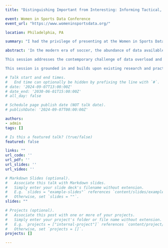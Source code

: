 ```yaml
---
title: "Distinguishing Important from Interesting: Informing Tactical, Physical, and Recovery Periodization with Load and Technical Performance Data "

event: Women in Sports Data Conference
event_url: "https://www.womeninsportsdata.org/"

location: Philadelphia, PA

summary: "I had the privilege of presenting at the Women in Sports Data conference on how we leverage athlete monitoring and techincal performance data to inform different avenues of periodization."

abstract: 'In the modern era of soccer, the abundance of data available from sport science profiling, monitoring, and analytics can be overwhelming. However, it is the ability to contextualize and relate these data back to a game model and the needs of individual players and teams that truly leads to enhanced performance and development. This session will present a practical example of how data describing physical demands and technical performance can be used to distinguish important versus interesting and subsequently support what it takes to win and develop the team and individual players. 

This session addresses the contemporary challenge of data overload and “shiny object syndrome.” By focusing on the practical application and potential implications of data in the context of a game model or individual needs, analysis can bridge the gap between the raw data and actionable insights. This session will demonstrate the use of publicly available in-game technical performance data to inform potentially relevant training activities while an R Shiny tool with linear mixed models can be used estimate the subsequent physical demands of those training activities and overall sessions. Furthermore, the session will give a high-level overview of how physical performance data, both internal and external load and subjective feedback, can be used to inform individual recovery prescriptions based on the most up-to-date recovery science literature. The session will also highlight the importance of appropriately delivering this information to key stakeholders, coaches, practitioners, and athletes. The talk will emphasize being sensitive to how different individuals want to receive information and what from a given analysis they are interested in. 

This session is grounded in and builds upon existing research and practices in sport, recovery, and data science. However, the session is unique in that it will present tangible practical applications that can integrate data analysis and research findings into everyday practice to improve health and performance. While the session is not a deep dive tutorial on how to analyze a particular dataset, it will offer valuable insights and practical methodologies for leveraging data to support winning and player development whether the attendee is a coach, analyst, or sport scientist. '

# Talk start and end times.
#   End time can optionally be hidden by prefixing the line with `#`.
# date: '2024-09-07T13:00:00Z'
# date_end: '2030-06-01T15:00:00Z'
# all_day: false

# Schedule page publish date (NOT talk date).
# publishDate: '2024-09-07T00:00:00Z'

authors: 
- admin
tags: []

# Is this a featured talk? (true/false)
featured: false

links: ""
url_code: ''
url_pdf: ''
url_slides: ''
url_video: ''

# Markdown Slides (optional).
#   Associate this talk with Markdown slides.
#   Simply enter your slide deck's filename without extension.
#   E.g. `slides = "example-slides"` references `content/slides/example-slides.md`.
#   Otherwise, set `slides = ""`.
slides: ""

# Projects (optional).
#   Associate this post with one or more of your projects.
#   Simply enter your project's folder or file name without extension.
#   E.g. `projects = ["internal-project"]` references `content/project/deep-learning/index.md`.
#   Otherwise, set `projects = []`.
projects: []

---
```

